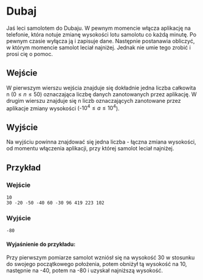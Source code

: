# Dubaj

Jaś leci samolotem do Dubaju. W pewnym momencie włącza aplikację na telefonie, która notuje zmianę wysokości lotu samolotu co każdą minutę. Po pewnym czasie wyłącza ją i zapisuje dane. Następnie postanawia obliczyć, w którym momencie samolot leciał najniżej. Jednak nie umie tego zrobić i prosi cię o pomoc.

## Wejście

W pierwszym wierszu wejścia znajduje się dokładnie jedna liczba całkowita n ($0 \le n \le 50$) oznaczająca liczbę danych zanotowanych przez aplikację. W drugim wierszu znajduje się n liczb oznaczających zanotowane przez aplikacje zmiany wysokości (-$10^4 \le a \le 10^4$).

## Wyjście

Na wyjściu powinna znajdować się jedna liczba - łączna zmiana wysokości, od momentu włączenia aplikacji, przy której samolot leciał najniżej. 

## Przykład

### Wejście

```
10
30 -20 -50 -40 60 -30 96 419 223 102
```     

### Wyjście

```
-80
```

#### Wyjaśnienie do przykładu:
Przy pierwszym pomiarze samolot wzniósł się na wysokość 30 w stosunku do swojego początkowego położenia, potem obniżył tą wysokość na 10, następnie na -40, potem na -80 i uzyskał najniższą wysokość. 


